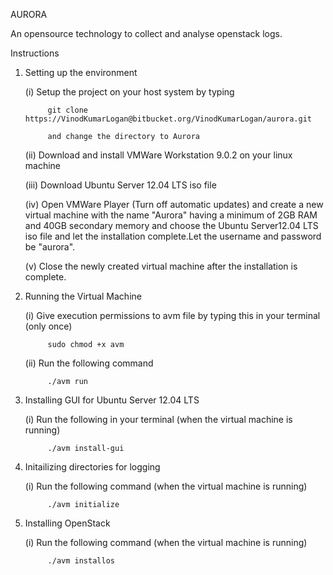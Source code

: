 AURORA				

An opensource technology to collect and analyse openstack logs.

Instructions

1. Setting up the environment

	(i)	   Setup the project on your host system by typing

			git clone https://VinodKumarLogan@bitbucket.org/VinodKumarLogan/aurora.git

			and change the directory to Aurora

	(ii)   Download and install VMWare Workstation 9.0.2 on your linux machine

	(iii)  Download Ubuntu Server 12.04 LTS iso file

	(iv)   Open VMWare Player (Turn off automatic updates) and create a new virtual machine
		   with the name "Aurora" having a minimum of 2GB RAM and 40GB secondary memory and 
		   choose the Ubuntu Server12.04 LTS iso file and let the installation complete.Let 
		   the username and password be "aurora".

	(v)   Close the newly created virtual machine after the installation is complete.


2. Running the Virtual Machine

	(i)    Give execution permissions to avm file by typing this in your terminal
		   (only once)
			
			sudo chmod +x avm

	(ii)   Run the following command

			./avm run  

3. Installing GUI for Ubuntu Server 12.04 LTS

	(i)    Run the following in your terminal (when the virtual machine is running)
			
			./avm install-gui

4. Initailizing directories for logging

	(i)    Run the following command (when the virtual machine is running)

			./avm initialize

5. Installing OpenStack
	
	(i)    Run the following command (when the virtual machine is running)

			./avm installos